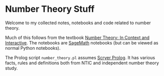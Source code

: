 # Number Theory Stuff

Welcome to my collected notes, notebooks and code related to number theory.

Much of this follows from the textbook [Number Theory: In Context and Interactive](https://www.math.gordon.edu/ntic/). The notebooks are [SageMath](https://www.sagemath.org/) notebooks (but can be viewed as normal Python notebooks).

The Prolog script `number_theory.pl` assumes [Scryer Prolog](https://www.scryer.pl). It has various facts, rules and definitions both from NTIC and independent number theory study.
